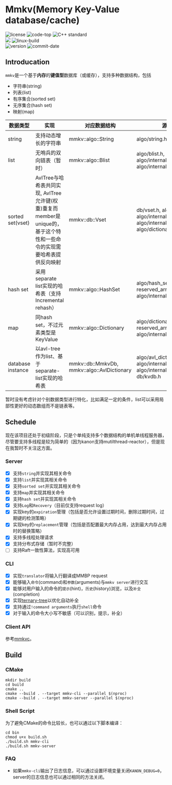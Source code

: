 # Mmkv(Memory Key-Value database/cache)
![license](https://img.shields.io/github/license/conzxy/mmkv) ![code-top](https://img.shields.io/github/languages/top/conzxy/mmkv) ![C++ standard](https://img.shields.io/badge/Standard-C%2B%2B14-red)  
![](https://img.shields.io/badge/Platform-Linux-blue) ![linux-build](https://img.shields.io/github/actions/workflow/status/conzxy/mmkv/cmake-linux.yml?label=Linux%20CI&logo=Linux)  
![version](https://img.shields.io/github/v/tag/conzxy/mmkv) ![commit-date](https://img.shields.io/github/last-commit/conzxy/mmkv)  

## Introducation
`mmkv`是一个基于**内存**的**键值型**数据库（或缓存），支持多种数据结构，包括
* 字符串(string)
* 列表(list)
* 有序集合(sorted set)
* 无序集合(hash set)
* 映射(map)

| 数据类型 | 实现 | 对应数据结构 | 源文件 |
|---|---|---|---|
| string | 支持动态增长的字符串 | mmkv::algo::String | algo/string.h |
| list | 无哨兵的双向链表（暂时）| mmkv::algo::Blist | algo/blist.h, algo/internal/bnode.h, algo/internal/blist_iterator.h |
| sorted set(vset) | AvlTree与哈希表共同实现, AvlTree允许键(权重)重复而member是unique的，基于这个特性和一些命令的实现需要哈希表提供反向映射| mmkv::db::Vset | db/vset.h, algo/avl_tree.h, algo/internal/avl\*.h, algo/internal/func_util.h, algo/dictionary.h |
| hash set | 采用separate list实现的哈希表（支持Incremental rehash） | mmkv::algo::HashSet | algo/hash_set.h, slist.h, reserved_array.h, hash\*.h, algo/internal/hash\*.h |  |
| map | 同hash set，不过元素类型是KeyValue | mmkv::algo::Dictionary | algo/dictionary.h, slist.h, reserved_array.h, hash\*.h, algo/internal/hash\*.h |
| database instance | 以avl-tree作为list、基于separate-list实现的哈希表 | mmkv::db::MmkvDb, mmkv::algo::AvlDictionary | algo/avl_dictionary.h, algo/internal/avl*.h, algo/internal/tree_hash*.h, db/kvdb.h |


暂时没有考虑针对个别数据类型进行特化，比如满足一定的条件，list可以采用局部性更好的动态数组而不是链表等。

## Schedule
现在该项目还处于初级阶段，只是个单纯支持多个数据结构的单机单线程服务器，
尽管要支持多线程是较为简单的（因为kanon支持mutilthread-reactor），但是现在我暂时不关注这方面。
### Server
- [x] 支持`string`并实现其相关命令
- [x] 支持`list`并实现其相关命令
- [x] 支持`sorted set`并实现其相关命令
- [x] 支持`map`并实现其相关命令
- [x] 支持`hash set`并实现其相关命令
- [x] 支持`Log`和`Recovery`（目前仅支持request log）
- [x] 实现key的`expiration`管理（包括是否允许设置过期时间，删除过期时间，过期键的检测策略）
- [x] 实现key的`replacement`管理（包括是否配置最大内存占用，达到最大内存占用时的替换策略）
- [x] 支持多线程处理请求
- [x] 支持分布式存储（暂时不完整）
- [ ] 支持Raft一致性算法，实现高可用

### CLI
- [x] 实现`translator`将输入行翻译成MMBP request
- [x] 能够输入`命令`(command)和`参数`(arguments)与`mmkv server`进行交互
- [x] 能够对用户输入的命令的`提示`(hint)，`历史`(history)浏览，以及`补全`(completion)
- [x] 实现[ternary-tree](https://github.com/Conzxy/ternary-tree)以优化自动补全
- [x] 支持通过`!command arguments`执行`shell`命令
- [x] 对于输入的命令大小写不敏感（可以识别，提示，补全）

### Client API
参考[mmkvc](https://github.com/Conzxy/mmkvc)。

## Build
### CMake
```shell
mkdir build
cd build
cmake ..
cmake --build . --target mmkv-cli --parallel $(nproc)
cmake --build . --target mmkv-server --parallel $(nproc)
```

### Shell Script
为了避免CMake的命令比较长，也可以通过以下脚本编译：
```shell
cd bin
chmod u+x build.sh
./build.sh mmkv-cli
./build.sh mmkv-server
```

### FAQ
* 如果`mmkv-cli`输出了日志信息，可以通过设置环境变量关闭`KANON_DEBUG=0`，server的日志信息也可以通过相同的方法关闭。
